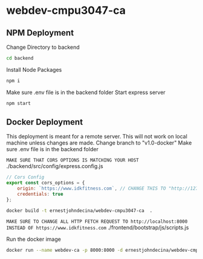 # webdev-cmpu3047-ca

## NPM Deployment
Change Directory to backend

```bash
cd backend
```

Install Node Packages
```bash
npm i
```

Make sure .env file is in the backend folder
Start express server
```bash
npm start
```

## Docker Deployment
This deployment is meant for a remote server. This will not work on local machine unless changes are made.
Change branch to "v1.0-docker"
Make sure .env file is in the backend folder

```MAKE SURE THAT CORS OPTIONS IS MATCHING YOUR HOST```
./backend/src/config/express.config.js
```js
// Cors Config
export const cors_options = {
    origin: `https://www.idkfitness.com`, // CHANGE THIS TO "http://127.0.0.1:8000" if running on local device
    credentials: true
};
```

```bash
docker build -t ernestjohndecina/webdev-cmpu3047-ca  .
```

```MAKE SURE TO CHANGE ALL HTTP FETCH REQUEST TO http://localhost:8000 INSTEAD OF https://www.idkfitness.com```
./frontend/bootstrap/js/scripts.js


Run the docker image
```bash
docker run --name webdev-ca -p 8000:8000 -d ernestjohndecina/webdev-cmpu3047-ca
```

